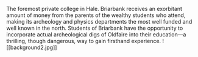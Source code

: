 The foremost private college in Hale. Briarbank receives an exorbitant amount of money from the parents of the wealthy students who attend, making its archeology and physics departments the most well funded and well known in the north. Students of Briarbank have the opportunity to incorporate actual archeological digs of Oldfaire into their education—a thrilling, though dangerous, way to gain firsthand experience.
![[background2.jpg]]